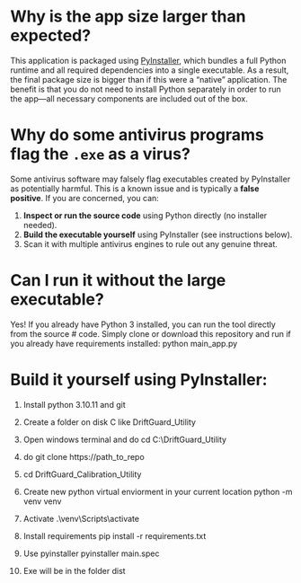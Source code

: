 # Why is the app size larger than expected?
This application is packaged using [PyInstaller](https://www.pyinstaller.org/), which bundles a full Python runtime and all required dependencies into a single executable. As a result, the final package size is bigger than if this were a “native” application. The benefit is that you do not need to install Python separately in order to run the app—all necessary components are included out of the box.

# Why do some antivirus programs flag the `.exe` as a virus?
Some antivirus software may falsely flag executables created by PyInstaller as potentially harmful. This is a known issue and is typically a **false positive**. If you are concerned, you can:
1. **Inspect or run the source code** using Python directly (no installer needed).
2. **Build the executable yourself** using PyInstaller (see instructions below).
3. Scan it with multiple antivirus engines to rule out any genuine threat.

# Can I run it without the large executable?
Yes! If you already have Python 3 installed, you can run the tool directly from the source # code. Simply clone or download this repository and run if you already have requirements installed:
python main_app.py

# Build it yourself using PyInstaller:
1. Install python 3.10.11 and git
2. Create a folder on disk C like DriftGuard_Utility
3. Open windows terminal and do
cd C:\DriftGuard_Utility

4. do git clone https://path_to_repo
5. cd DriftGuard_Calibration_Utility

5. Create new python virtual enviorment in your current location
python -m venv venv

6. Activate
.\venv\Scripts\activate

7. Install requirements
pip install -r requirements.txt

8. Use pyinstaller
pyinstaller main.spec

9. Exe will be in the folder dist
